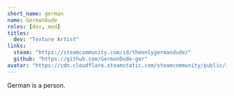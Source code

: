 ```yaml
---
short_name: german
name: GermanDude
roles: [dev, mod]
titles:
  dev: "Texture Artist"
links:
  steam: "https://steamcommunity.com/id/theonlygermandude/"
  github: "https://github.com/GermanDude-ger"
avatar: "https://cdn.cloudflare.steamstatic.com/steamcommunity/public/images/avatars/cc/ccb6a8b4ad23c0f8cae346691c80f28554a7fc79_full.jpg"
---
```

German is a person.
